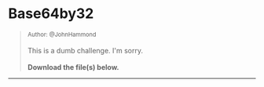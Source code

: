# Base64by32

> <small>Author: @JohnHammond</small><br><br>This is a dumb challenge. I'm sorry. <br><br> <b>Download the file(s) below.</b>


-------------------

